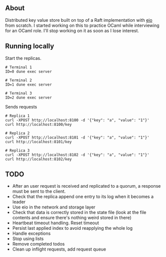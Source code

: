 ## About

Distributed key value store built on top of a Raft implementation with [eio](https://github.com/ocaml-multicore/eio) from scratch.  I started working on this to practice OCaml while interviewing for an OCaml role. I'll stop working on it as soon as I lose interest.

## Running locally

Start the replicas.

```
# Terminal 1
ID=0 dune exec server

# Terminal 2
ID=1 dune exec server

# Terminal 3
ID=2 dune exec server
```

Sends requests

```
# Replica 1
curl -XPOST http://localhost:8100 -d '{"key": "a", "value": "1"}'
curl http://localhost:8100/key

# Replica 2
curl -XPOST http://localhost:8101 -d '{"key": "a", "value": "1"}'
curl http://localhost:8101/key

# Replica 3
curl -XPOST http://localhost:8102 -d '{"key": "a", "value": "1"}'
curl http://localhost:8102/key
```

## TODO

- After an user request is received and replicated to a quorum, a response must be sent to the client.
- Check that the replica append one entry to its log when it becomes a leader
- Use eio in the network and storage layer
- Check that data is correctly stored in the state file (look at the file contents and ensure there's nothing weird stored in there)
- Heartbeat timeout handling. Reset timeout
- Persist last applied index to avoid reapplying the whole log
- Handle exceptions
- Stop using lists
- Remove completed todos
- Clean up inflight requests, add request queue